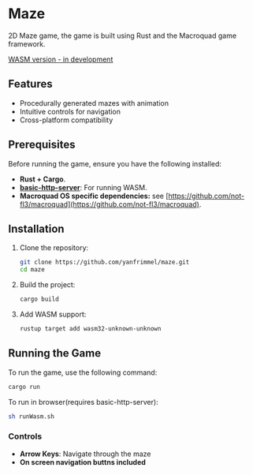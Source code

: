 # Maze

2D Maze game, the game is built using Rust and the Macroquad game framework.

[WASM version - in development](https://yanfrimmel.github.io/maze/)

## Features

- Procedurally generated mazes with animation
- Intuitive controls for navigation
- Cross-platform compatibility

## Prerequisites

Before running the game, ensure you have the following installed:

- **Rust + Cargo**.
- **[basic-http-server](https://github.com/brson/basic-http-server)**: For running WASM.
- **Macroquad OS specific dependencies:** see [https://github.com/not-fl3/macroquad](https://github.com/not-fl3/macroquad).

## Installation

1. Clone the repository:

   ```bash
   git clone https://github.com/yanfrimmel/maze.git
   cd maze
   ```

2. Build the project:

   ```bash
   cargo build
   ```
3. Add WASM support:

   ```bash
   rustup target add wasm32-unknown-unknown
   ```
## Running the Game

To run the game, use the following command:

```bash
cargo run
```
To run in browser(requires basic-http-server):


```bash
sh runWasm.sh
```

### Controls

- **Arrow Keys**: Navigate through the maze
- **On screen navigation buttns included**
